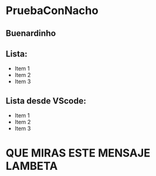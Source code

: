 # PruebaConNacho
## Buenardinho
## Lista:
* Item 1
* Item 2
* Item 3

## Lista desde VScode:
* Item 1
* Item 2 
* Item 3

# QUE MIRAS ESTE MENSAJE LAMBETA